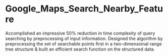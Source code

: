 # Google_Maps_Search_Nearby_Feature
Accomplished an impressive 50% reduction in time complexity of query searching by preprocessing of input information.  Designed the algorithm by preprocessing the set of searchable points first in a two-dimensional range tree structure &amp; built an efficient search function on the structured data.
